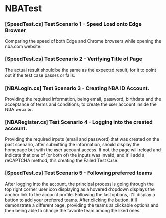 # NBATest
### [SpeedTest.cs] Test Scenario 1 – Speed Load onto Edge Browser
Comparing the speed of both Edge and Chrome browsers while opening the nba.com website.

### [SpeedTest.cs] Test Scenario 2 - Verifying Title of Page
The actual result should be the same as the expected result, for it to point out if the test case passes or fails.

### [NBALogin.cs] Test Scenario 3 - Creating NBA ID Account.
Providing the required information, being email, password, birthdate and the acceptance of terms and conditions; to create the user account inside the NBA website.

### [NBARegister.cs] Test Scenario 4 - Logging into the created account.
Providing the required inputs (email and password) that was created on the past scenario, after submitting the information, should display the homepage but with the user account access. If not, the page will reload and indicate that one of (or both of) the inputs was invalid, and it'll add a reCAPTCHA method, this creating the Failed Test Case. 

### [SpeedTest.cs] Test Scenario 5 - Following preferred teams
After logging into the account, the principal process is going through the top right corner user icon displaying as a hovered dropdown displays the anchor link to the account profile. Following the last options, it'll display a button to add your preferred teams. After clicking the button, it'll demonstrate a different page, providing the teams as clickable options and then being able to change the favorite team among the liked ones.

